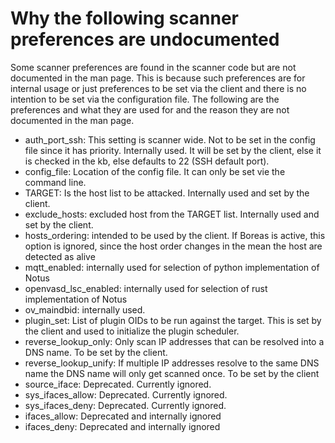# Why the following scanner preferences are undocumented

Some scanner preferences are found in the scanner code but are not documented in the man page. This is because such preferences are for internal usage or just preferences to be set via the client and there is no intention to be set via the configuration file. The following are the preferences and what they are used for and the reason they are not documented in the man page.

- auth_port_ssh: This setting is scanner wide. Not to be set in the config file since it has priority. Internally used. It will be set by the client, else it is checked in the kb, else defaults to 22 (SSH default port).
- config_file: Location of the config file. It can only be set vie the command line.
- TARGET: Is the host list to be attacked. Internally used and set by the client.
- exclude_hosts: excluded host from the TARGET list. Internally used and set by the client.
- hosts_ordering: intended to be used by the client. If Boreas is active, this option is ignored, since the host order changes in the mean the host are detected as alive
- mqtt_enabled: internally used for selection of python implementation of Notus
- openvasd_lsc_enabled: internally used for selection of rust implementation of Notus
- ov_maindbid: internally used.
- plugin_set: List of plugin OIDs to be run against the target. This is set by the client and used to initialize the plugin scheduler.
- reverse_lookup_only: Only scan IP addresses that can be resolved into a DNS name. To be set by the client.
- reverse_lookup_unify: If multiple IP addresses resolve to the same DNS name the DNS name will only get scanned once. To be set by the client
- source_iface: Deprecated. Currently ignored.
- sys_ifaces_allow: Deprecated. Currently ignored.
- sys_ifaces_deny: Deprecated. Currently ignored.
- ifaces_allow: Deprecated and internally ignored
- ifaces_deny: Deprecated and internally ignored
